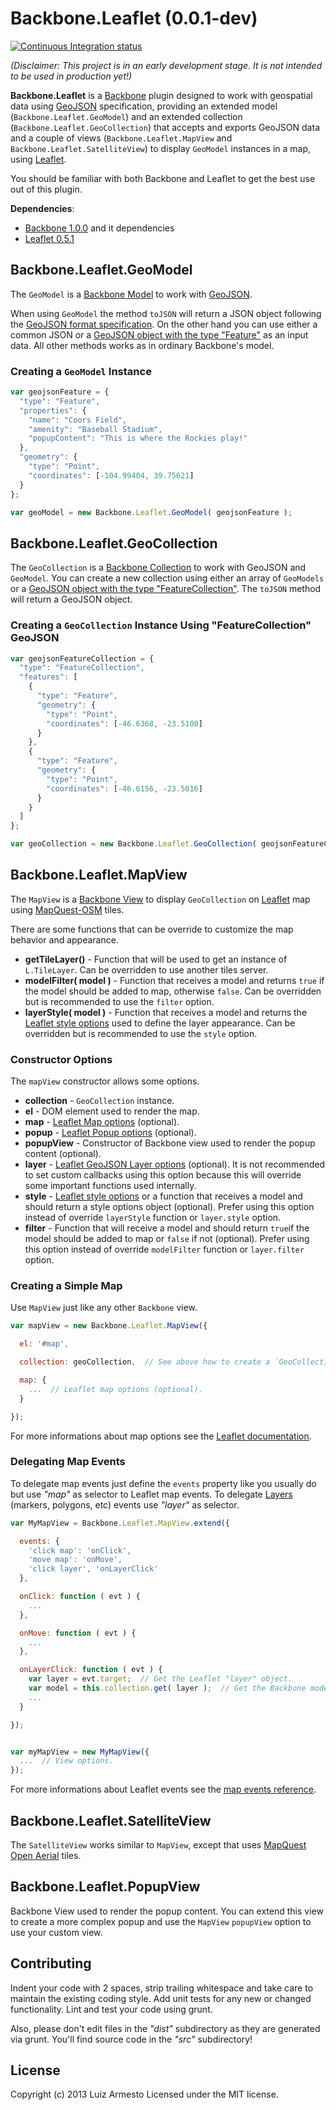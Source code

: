 # Backbone.Leaflet (0.0.1-dev)

[![Continuous Integration status](https://secure.travis-ci.org/LuizArmesto/backbone.leaflet.png)](http://travis-ci.org/LuizArmesto/backbone.leaflet)

*(Disclaimer: This project is in an early development stage. It is not intended to be used in production yet!)*

__Backbone.Leaflet__ is a [Backbone](http://backbonejs.org/) plugin designed to work with geospatial data using [GeoJSON](http://geojson.org) specification, providing an extended model (`Backbone.Leaflet.GeoModel`) and an extended collection (`Backbone.Leaflet.GeoCollection`) that accepts and exports GeoJSON data and a couple of views (`Backbone.Leaflet.MapView` and `Backbone.Leaflet.SatelliteView`) to display `GeoModel` instances in a map, using [Leaflet](http://leafletjs.com).

You should be familiar with both Backbone and Leaflet to get the best use out of this plugin.

__Dependencies__:
 * [Backbone 1.0.0](http://backbonejs.org/#downloads) and it dependencies
 * [Leaflet 0.5.1](http://leafletjs.com/download.html)


## Backbone.Leaflet.GeoModel

The `GeoModel` is a [Backbone Model](http://backbonejs.org/#Model) to work with [GeoJSON](http://geojson.org/).

When using `GeoModel` the method `toJSON` will return a JSON object following the [GeoJSON format specification](http://geojson.org/geojson-spec.html). On the other hand you can use either a common JSON or a [GeoJSON object with the type "Feature"](http://geojson.org/geojson-spec.html#feature-objects) as an input data. All other methods works as in ordinary Backbone's model.

### Creating a `GeoModel` Instance

```javascript
var geojsonFeature = {
  "type": "Feature",
  "properties": {
    "name": "Coors Field",
    "amenity": "Baseball Stadium",
    "popupContent": "This is where the Rockies play!"
  },
  "geometry": {
    "type": "Point",
    "coordinates": [-104.99404, 39.75621]
  }
};

var geoModel = new Backbone.Leaflet.GeoModel( geojsonFeature );

```

## Backbone.Leaflet.GeoCollection

The `GeoCollection` is a [Backbone Collection](http://backbonejs.org/#Collection) to work with GeoJSON and `GeoModel`. You can create a new collection using either an array of `GeoModels` or a [GeoJSON object with the type "FeatureCollection"](http://geojson.org/geojson-spec.html#feature-collection-objects). The `toJSON` method will return a GeoJSON object.

### Creating a `GeoCollection` Instance Using "FeatureCollection" GeoJSON

```javascript
var geojsonFeatureCollection = {
  "type": "FeatureCollection",
  "features": [
    {
      "type": "Feature",
      "geometry": {
        "type": "Point",
        "coordinates": [-46.6368, -23.5100]
      }
    },
    {
      "type": "Feature",
      "geometry": {
        "type": "Point",
        "coordinates": [-46.6156, -23.5016]
      }
    }
  ]
};

var geoCollection = new Backbone.Leaflet.GeoCollection( geojsonFeatureCollection );

```

## Backbone.Leaflet.MapView

The `MapView` is a [Backbone View](http://backbonejs.org/#View) to display `GeoCollection` on [Leaflet](http://leafletjs.com/) map using [MapQuest-OSM](http://developer.mapquest.com/web/products/open/map) tiles.

There are some functions that can be override to customize the map behavior and appearance.

 * __getTileLayer()__ - Function that will be used to get an instance of `L.TileLayer`. Can be overridden to use another tiles server.
 * __modelFilter( model )__ - Function that receives a model and returns `true` if the model should be added to map, otherwise `false`. Can be overridden but is recommended to use the `filter` option.
 * __layerStyle( model )__ - Function that receives a model and returns the [Leaflet style options](http://leafletjs.com/reference.html#path-options) used to define the layer appearance. Can be overridden but is recommended to use the `style` option.

### Constructor Options

The `mapView` constructor allows some options.

 * __collection__ - `GeoCollection` instance.
 * __el__ - DOM element used to render the map.
 * __map__ - [Leaflet Map options](http://leafletjs.com/reference.html#map-options) (optional).
 * __popup__ - [Leaflet Popup options](http://leafletjs.com/reference.html#popup-options) (optional).
 * __popupView__ - Constructor of Backbone view used to render the popup content (optional).
 * __layer__ - [Leaflet GeoJSON Layer options](http://leafletjs.com/reference.html#geojson-options) (optional). It is not recommended to set custom callbacks using this option because this will override some important functions used internally.
 * __style__ - [Leaflet style options](http://leafletjs.com/reference.html#path-options) or a function that receives a model and should return a style options object (optional). Prefer using this option instead of override `layerStyle` function or `layer.style` option.
 * __filter__ - Function that will receive a model and should return `true`if the model should be added to map or `false` if not (optional). Prefer using this option instead of override `modelFilter` function or `layer.filter` option.

### Creating a Simple Map

Use `MapView` just like any other `Backbone` view.

```javascript
var mapView = new Backbone.Leaflet.MapView({

  el: '#map',

  collection: geoCollection,  // See above how to create a `GeoCollection` instance.

  map: {
    ...  // Leaflet map options (optional).
  }

});
```

For more informations about map options see the [Leaflet documentation](http://leafletjs.com/reference.html#map-constructor).


### Delegating Map Events

To delegate map events just define the `events` property like you usually do but use _"map"_ as selector to Leaflet map events. To delegate [Layers](http://leafletjs.com/reference.html#ilayer) (markers, polygons, etc) events use _"layer"_ as selector.

```javascript
var MyMapView = Backbone.Leaflet.MapView.extend({

  events: {
    'click map': 'onClick',
    'move map': 'onMove',
    'click layer', 'onLayerClick'
  },

  onClick: function ( evt ) {
    ...
  },

  onMove: function ( evt ) {
    ...
  },

  onLayerClick: function ( evt ) {
    var layer = evt.target;  // Get the Leaflet "layer" object.
    var model = this.collection.get( layer );  // Get the Backbone model associated to the "layer".
    ...
  }

});


var myMapView = new MyMapView({
  ...  // View options.
});

```

For more informations about Leaflet events see the [map events reference](http://leafletjs.com/reference.html#map-events).


## Backbone.Leaflet.SatelliteView

The `SatelliteView` works similar to `MapView`, except that uses [MapQuest Open Aerial](http://developer.mapquest.com/web/products/open/map) tiles.

## Backbone.Leaflet.PopupView

Backbone View used to render the popup content. You can extend this view to create a more complex popup and use the `MapView` `popupView` option to use your custom view.

## Contributing
Indent your code with 2 spaces, strip trailing whitespace and take care to maintain the existing coding style. Add unit tests for any new or changed functionality. Lint and test your code using grunt.

Also, please don't edit files in the _"dist"_ subdirectory as they are generated via grunt. You'll find source code in the _"src"_ subdirectory!


## License
Copyright (c) 2013 Luiz Armesto Licensed under the MIT license.
